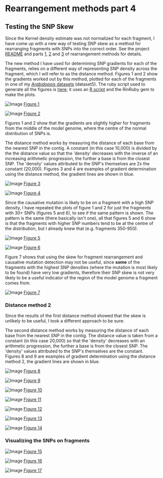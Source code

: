 Rearrangement methods part 4
========================================================

Testing the SNP Skew
--------

Since the Kernel density estimate was not normalized for each fragment, I have come up with a new way of testing SNP skew as a method for rearranging fragments with SNPs into the correct order. See the project [README](https://github.com/edwardchalstrey1/fragmented_genome_with_snps/blob/master/README.md) and parts [1](https://github.com/edwardchalstrey1/fragmented_genome_with_snps/blob/master/writeup/rearrangement_methods.md), [2](https://github.com/edwardchalstrey1/fragmented_genome_with_snps/blob/master/writeup/p2_rearrangement_methods.md) and [3](https://github.com/edwardchalstrey1/fragmented_genome_with_snps/blob/master/writeup/p3_rearrangement_methods.md) of rearrangement methods for details.

The new method I have used for determining SNP gradients for each of the fragments, relies on a different way of representing SNP density across the fragment, which I will refer to as the distance method. Figures 1 and 2 show the gradients worked out by this method, plotted for each of the fragments in one of my [*Arabidopsis* datasets](https://github.com/edwardchalstrey1/fragmented_genome_with_snps/blob/master/writeup/arabidopsis_chromosome4.md) (dataset5). The ruby script used to generate all the figures is [here](https://github.com/edwardchalstrey1/fragmented_genome_with_snps/blob/master/skew_scatta.rb); it uses an [R script](https://github.com/edwardchalstrey1/fragmented_genome_with_snps/blob/master/skew_scatter.R) and the RinRuby gem to make the plots.

![Image](https://github.com/edwardchalstrey1/fragmented_genome_with_snps/blob/master/arabidopsis_datasets/dataset5/figures/skew_scatter_abs_1_10000_d1_m0.5.png?raw=true)
[Figure 1](https://github.com/edwardchalstrey1/fragmented_genome_with_snps/blob/master/arabidopsis_datasets/dataset5/figures/skew_scatter_abs_1_10000_d1_m0.5.png)

![Image](https://github.com/edwardchalstrey1/fragmented_genome_with_snps/blob/master/arabidopsis_datasets/dataset5/figures/skew_scatter_grad_1_10000_d1_m0.5.png?raw=true)
[Figure 2](https://github.com/edwardchalstrey1/fragmented_genome_with_snps/blob/master/arabidopsis_datasets/dataset5/figures/skew_scatter_grad_1_10000_d1_m0.5.png)

Figures 1 and 2 show that the gradients are slightly higher for fragments from the middle of the model genome, where the centre of the normal distribution of SNPs is.

The distance method works by measuring the distance of each base from the nearest SNP in the contig. A constant (in this case 10,000) is divided by the the distance value so that the 'density' decreases with the inverse of an increasing arithmetic progression, the further a base is from the closest SNP. The 'density' values attributed to the SNP's themselves are 2x the constant (20,000). Figures 3 and 4 are examples of gradient determination using the distance method, the gradient lines are shown in blue.

![Image](https://github.com/edwardchalstrey1/fragmented_genome_with_snps/blob/master/arabidopsis_datasets/dataset5/figures/example_gradient_f681_mins1_d1_m0.5.png?raw=true)
[Figure 3](https://github.com/edwardchalstrey1/fragmented_genome_with_snps/blob/master/arabidopsis_datasets/dataset5/figures/example_gradient_f681_mins1_d1_m0.5.png)

![Image](https://github.com/edwardchalstrey1/fragmented_genome_with_snps/blob/master/arabidopsis_datasets/dataset5/figures/example_gradient_f258_mins1_d1_m0.5.png?raw=true)
[Figure 4](https://github.com/edwardchalstrey1/fragmented_genome_with_snps/blob/master/arabidopsis_datasets/dataset5/figures/example_gradient_f258_mins1_d1_m0.5.png)

Since the causative mutation is likely to be on a fragment with a high SNP density, I have repeated the plots of figure 1 and 2 for just the fragments with 30+ SNPs (figures 5 and 6), to see if the same pattern is shown. The pattern is the same (there basically isn't one), all that figures 5 and 6 show is that the fragments with higher SNP numbers tend to be at the centre of the distribution, but I already knew that (e.g. fragments 350-950).

![Image](https://github.com/edwardchalstrey1/fragmented_genome_with_snps/blob/master/arabidopsis_datasets/dataset5/figures/skew_scatter_abs_30_10000_d1_m0.5.png?raw=true)
[Figure 5](https://github.com/edwardchalstrey1/fragmented_genome_with_snps/blob/master/arabidopsis_datasets/dataset5/figures/skew_scatter_abs_30_10000_d1_m0.5.png)

![Image](https://github.com/edwardchalstrey1/fragmented_genome_with_snps/blob/master/arabidopsis_datasets/dataset5/figures/skew_scatter_grad_30_10000_d1_m0.5.png?raw=true)
[Figure 6](https://github.com/edwardchalstrey1/fragmented_genome_with_snps/blob/master/arabidopsis_datasets/dataset5/figures/skew_scatter_grad_30_10000_d1_m0.5.png)

Figure 7 shows that using the skew for fragment rearrangement and causative mutation detection may not be useful, since **some** of the fragments with the highest SNP densities (where the mutation is most likely to be found) have very low gradients, therefore their SNP skew is not very likely to be a useful indicator of the region of the model genome a fragment comes from.

![Image](https://github.com/edwardchalstrey1/fragmented_genome_with_snps/blob/master/arabidopsis_datasets/dataset5/figures/example_gradient_f729_mins30_d1_m0.5.png?raw=true)
[Figure 7](https://github.com/edwardchalstrey1/fragmented_genome_with_snps/blob/master/arabidopsis_datasets/dataset5/figures/example_gradient_f729_mins30_d1_m0.5.png)

### Distance method 2

Since the results of the first distance method showed that the skew is unlikely to be useful, I took a different approach to be sure:

The second distance method works by measuring the distance of each base from the nearest SNP in the contig. The distance value is taken from a constant (in this case 20,000) so that the 'density' decreases with an arithmetic progression, the further a base is from the closest SNP. The 'density' values attributed to the SNP's themselves are the constant. Figures 8 and 9 are examples of gradient determination using the distance method 2, the gradient lines are shown in blue.

![Image](https://github.com/edwardchalstrey1/fragmented_genome_with_snps/blob/master/arabidopsis_datasets/dataset5/figures/skew_scatter_abs_1_20000_d2.png?raw=true)
[Figure 8](https://github.com/edwardchalstrey1/fragmented_genome_with_snps/blob/master/arabidopsis_datasets/dataset5/figures/skew_scatter_abs_1_20000_d2.png)

![Image](https://github.com/edwardchalstrey1/fragmented_genome_with_snps/blob/master/arabidopsis_datasets/dataset5/figures/skew_scatter_grad_1_20000_d2.png?raw=true)
[Figure 9](https://github.com/edwardchalstrey1/fragmented_genome_with_snps/blob/master/arabidopsis_datasets/dataset5/figures/skew_scatter_grad_1_20000_d2.png)

![Image](https://github.com/edwardchalstrey1/fragmented_genome_with_snps/blob/master/arabidopsis_datasets/dataset5/figures/example_gradient_f258_mins1_d2_m0.5.png?raw=true)
[Figure 10](https://github.com/edwardchalstrey1/fragmented_genome_with_snps/blob/master/arabidopsis_datasets/dataset5/figures/example_gradient_f258_mins1_d2_m0.5.png)

![Image](https://github.com/edwardchalstrey1/fragmented_genome_with_snps/blob/master/arabidopsis_datasets/dataset5/figures/example_gradient_f681_mins1_d2_m0.5.png?raw=true)
[Figure 11](https://github.com/edwardchalstrey1/fragmented_genome_with_snps/blob/master/arabidopsis_datasets/dataset5/figures/example_gradient_f681_mins1_d2_m0.5.png)

![Image](https://github.com/edwardchalstrey1/fragmented_genome_with_snps/blob/master/arabidopsis_datasets/dataset5/figures/skew_scatter_abs_30_20000_d2.png?raw=true)
[Figure 12](https://github.com/edwardchalstrey1/fragmented_genome_with_snps/blob/master/arabidopsis_datasets/dataset5/figures/skew_scatter_abs_30_20000_d2.png)

![Image](https://github.com/edwardchalstrey1/fragmented_genome_with_snps/blob/master/arabidopsis_datasets/dataset5/figures/skew_scatter_grad_30_20000_d2.png?raw=true)
[Figure 13](https://github.com/edwardchalstrey1/fragmented_genome_with_snps/blob/master/arabidopsis_datasets/dataset5/figures/skew_scatter_grad_30_20000_d2.png)

![Image](https://github.com/edwardchalstrey1/fragmented_genome_with_snps/blob/master/arabidopsis_datasets/dataset5/figures/example_gradient_f729_mins30_d2_m0.5.png?raw=true)
[Figure 14](https://github.com/edwardchalstrey1/fragmented_genome_with_snps/blob/master/arabidopsis_datasets/dataset5/figures/example_gradient_f729_mins30_d2_m0.5.png)

### Visualizing the SNPs on fragments

![Image](https://github.com/edwardchalstrey1/fragmented_genome_with_snps/blob/master/arabidopsis_datasets/dataset5/figures/how_scatta_f258.png?raw=true)
[Figure 15](https://github.com/edwardchalstrey1/fragmented_genome_with_snps/blob/master/arabidopsis_datasets/dataset5/figures/how_scatta_f258.png)

![Image](https://github.com/edwardchalstrey1/fragmented_genome_with_snps/blob/master/arabidopsis_datasets/dataset5/figures/how_scatta_f681.png?raw=true)
[Figure 16](https://github.com/edwardchalstrey1/fragmented_genome_with_snps/blob/master/arabidopsis_datasets/dataset5/figures/how_scatta_f681.png)

![Image](https://github.com/edwardchalstrey1/fragmented_genome_with_snps/blob/master/arabidopsis_datasets/dataset5/figures/how_scatta_f729.png?raw=true)
[Figure 17](https://github.com/edwardchalstrey1/fragmented_genome_with_snps/blob/master/arabidopsis_datasets/dataset5/figures/how_scatta_f729.png)
